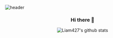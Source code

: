 ![header](https://capsule-render.vercel.app/api?type=waving&color=auto&height=200&section=header&text=byeongwook%20You%20🚀&fontSize=50)

<div align="center">
  
  ### Hi there 👋
  ![Liam427's github stats](https://github-readme-stats.vercel.app/api?username=Liam427&show_icons=true&theme=buefy&count_private=true)
  
</div>
<!--
**Liam427/Liam427** is a ✨ _special_ ✨ repository because its `README.md` (this file) appears on your GitHub profile.

Here are some ideas to get you started:

- 🔭 I’m currently working on ...
- 🌱 I’m currently learning ...
- 👯 I’m looking to collaborate on ...
- 🤔 I’m looking for help with ...
- 💬 Ask me about ...
- 📫 How to reach me: ...
- 😄 Pronouns: ...
- ⚡ Fun fact: ...
-->
